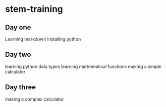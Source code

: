 # stem-training
## Day one
Learning markdown
Installing python
## Day two
learning python data types
learning mathematical functions
making a simple calculator
## Day three
making a complex calculator
